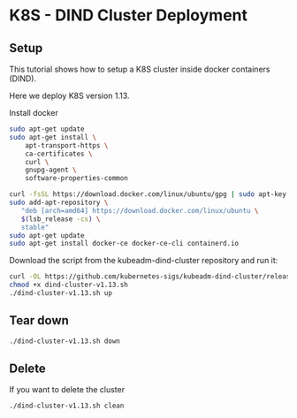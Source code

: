 # K8S - DIND Cluster Deployment

## Setup

This tutorial shows how to setup a K8S cluster inside docker containers (DIND).

Here we deploy K8S version 1.13.

Install docker

```bash
sudo apt-get update
sudo apt-get install \
    apt-transport-https \
    ca-certificates \
    curl \
    gnupg-agent \
    software-properties-common

curl -fsSL https://download.docker.com/linux/ubuntu/gpg | sudo apt-key add -
sudo add-apt-repository \
   "deb [arch=amd64] https://download.docker.com/linux/ubuntu \
   $(lsb_release -cs) \
   stable"
sudo apt-get update
sudo apt-get install docker-ce docker-ce-cli containerd.io
```

Download the script from the kubeadm-dind-cluster repository and run it:

```bash
curl -OL https://github.com/kubernetes-sigs/kubeadm-dind-cluster/releases/download/v0.2.0/dind-cluster-v1.14.sh
chmod +x dind-cluster-v1.13.sh
./dind-cluster-v1.13.sh up
```

## Tear down

```bash
./dind-cluster-v1.13.sh down
```

## Delete

If you want to delete the cluster

```bash
./dind-cluster-v1.13.sh clean
```